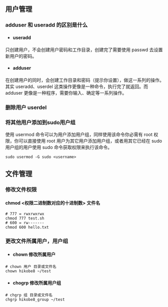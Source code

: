 ## 用户管理

### adduser 和 useradd 的区别是什么
* #### useradd 
只创建用户，不会创建用户密码和工作目录，创建完了需要使用 passwd <username> 去设置新用户的密码。
* #### adduser 
在创建用户的同时，会创建工作目录和密码（提示你设置），做这一系列的操作。其实 useradd、userdel 这类操作更像是一种命令，执行完了就返回。而 adduser 更像是一种程序，需要你输入、确定等一系列操作。

### 删除用户 userdel

### 将其他用户添加到sudo用户组
使用 usermod 命令可以为用户添加用户组，同样使用该命令你必需有 root 权限，你可以直接使用 root 用户为其它用户添加用户组，或者用其它已经在 sudo 用户组的用户使用 sudo 命令获取权限来执行该命令。
```
sudo usermod -G sudo <username>
```
## 文件管理

### 修改文件权限

#### chmod <权限二进制数对应的十进制数> 文件名
```
# 777 = rwxrwxrwx
chmod 777 test.sh
# 600 = rw-------
chmod 600 hello.txt
```

### 更改文件所属用户，用户组
* #### chown 修改所属用户
```
# chown 用户 目录或文件名
chown hikobe8 ~/test
```
* #### chogrp 修改所属用户组
```
# chgrp 组 目录或文件名
chgrp hikobe8_group ~/test
```